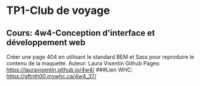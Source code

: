 # TP1-Club de voyage
## Cours: 4w4-Conception d'interface et développement web 

Créer une page 404 en utilisant le standard BEM et Sass pour reproduire le contenu de la maquette.
Auteur: Laura Visentin
Github Pages: https://lauravisentin.github.io/4w4/
###Lien WHC: https://gftnth00.mywhc.ca/4w4_37/